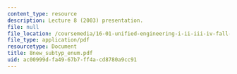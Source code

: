 ```yaml
---
content_type: resource
description: Lecture 8 (2003) presentation.
file: null
file_location: /coursemedia/16-01-unified-engineering-i-ii-iii-iv-fall-2005-spring-2006/ac00999dfa4967b7ff4acd8780a9cc91_8new_subtyp_enum.pdf
file_type: application/pdf
resourcetype: Document
title: 8new_subtyp_enum.pdf
uid: ac00999d-fa49-67b7-ff4a-cd8780a9cc91
---
```

